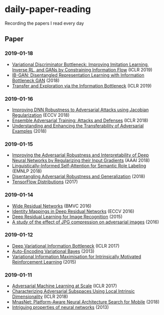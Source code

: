 # daily-paper-reading
Recording the papers I read every day

## Paper

### 2019-01-18
- [Variational Discriminator Bottleneck: Improving Imitation Learning, Inverse RL, and GANs by Constraining Information Flow](https://openreview.net/forum?id=HyxPx3R9tm) (ICLR 2019)
- [IB-GAN: Disentangled Representation Learning with Information Bottleneck GAN](https://openreview.net/forum?id=ryljV2A5KX) (2018) 
- [Transfer and Exploration via the Information Bottleneck](https://openreview.net/forum?id=HyxPx3R9tm) (ICLR 2019)

### 2019-01-16
- [Improving DNN Robustness to Adversarial Attacks using Jacobian Regularization](https://arxiv.org/abs/1803.08680) (ECCV 2018)
- [Ensemble Adversarial Training: Attacks and Defenses](https://arxiv.org/abs/1705.07204) (ICLR 2018)
- [Understanding and Enhancing the Transferability of Adversarial Examples](https://arxiv.org/abs/1802.09707) (2018)

### 2019-01-15
- [Improving the Adversarial Robustness and Interpretability of Deep Neural Networks by Regularizing their Input Gradients](https://arxiv.org/abs/1711.09404) (AAAI 2018)
- [Linguistically-Informed Self-Attention for Semantic Role Labeling](https://arxiv.org/abs/1804.08199) (EMNLP 2018)
- [Disentangling Adversarial Robustness and Generalization](https://arxiv.org/abs/1812.00740) (2018)
- [TensorFlow Distributions](https://arxiv.org/pdf/1711.10604) (2017)


### 2019-01-14
- [Wide Residual Networks](https://arxiv.org/abs/1605.07146) (BMVC 2016)
- [Identity Mappings in Deep Residual Networks](https://arxiv.org/abs/1603.05027) (ECCV 2016)
- [Deep Residual Learning for Image Recognition](https://arxiv.org/abs/1512.03385) (2015)
- [A study of the effect of JPG compression on adversarial images](https://arxiv.org/pdf/1608.00853.pdf) (2016)


### 2019-01-12
- [Deep Variational Information Bottleneck](https://arxiv.org/abs/1612.00410) (ICLR 2017)
- [Auto-Encoding Variational Bayes](https://arxiv.org/abs/1312.6114) (2013)
- [Variational Information Maximisation for Intrinsically Motivated Reinforcement Learning](https://arxiv.org/abs/1509.08731) (2015)


### 2019-01-11
- [Adversarial Machine Learning at Scale](https://arxiv.org/abs/1611.01236) (ICLR 2017)
- [Characterizing Adversarial Subspaces Using Local Intrinsic Dimensionality](https://arxiv.org/abs/1801.02613) (ICLR 2018)
- [MnasNet: Platform-Aware Neural Architecture Search for Mobile](https://arxiv.org/abs/1807.11626) (2018)
- [Intriguing properties of neural networks](https://arxiv.org/abs/1312.6199) (2013)


